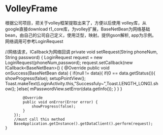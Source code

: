 # VolleyFrame
根据公司项目，把关于volley框架提取出来了，方便以后使用
volley库，从google直接download
t1_core库，为volley扩展，BaseNetBean为网络基础bean，由自己的公司自己定义，使用泛型，映射。提供gson解析,
app为示例。网络调用可参考LoginRequest

//网络请求，ICallback为网络回调
private void setRequest(String phoneNum, String password) {
        LoginRequest request = new LoginRequest(phoneNum,password);
        request.setCallback(new ICallback<BaseNetBean<UserLogin>>() {
            @Override
            public void onSuccess(BaseNetBean<UserLogin> data) {
                if(null != data){
                    if(0 == data.getStatus()){
                        showProgress(false);
                        setupPointView();
                        Toast.makeText(LoginActivity.this,"Successfuly~",Toast.LENGTH_LONG).show();
                    }else{
                        mPasswordView.setError(data.getInfo());
                    }
                }
            }

            @Override
            public void onError(Error error) {
                showProgress(false);
            }
        });
        //must call this method
        BaseApplication.getInstance().getDataClient().perform(request);
    }
